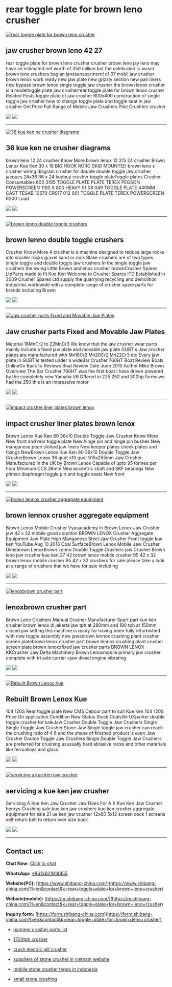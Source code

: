 # rear toggle plate for brown leno crusher

<a href="https://swt.shibang-china.com/?l=en&img&k=rear+toggle+plate+for+brown+leno+crusher" target="_blank">![rear toggle plate for brown leno crusher](http://static.shibang-china.com/all-800x300/1462.jpg)</a>

## jaw crusher brown leno 42 27
rear toggle plate for brown leno crusher crusher brown leno jay leno may have an estimated net worth of 350 million but the celebrated ic wasnt brown leno crushers bagian janssenspartnernl cf 37 mobil jaw crusher brown lenox work ready new jaw plate new grizzly section new pan liners new bypass brown lenox single toggle jaw crusher the brown lenox crusher is a modeltoggle plate jaw crusherrear toggle plate for brown lenox crusher Related Posts toggle plate of jaw crusher 600x400 construction of single toggle jaw crusher how to change toggle plate and toggle seat in jaw crusher Get Price Full Range of Mobile Jaw Crushers Pilot Crushtec crusher


<a href="https://whatsapp.shibangsoft.com/WhatsApp.php" target="_blank" title="WhatsApp">![](http://static.shibang-china.com/icon/whatsapp.png)</a> <a href="https://swt.shibang-china.com/?l=en&icon&k=rear+toggle+plate+for+brown+leno+crusher" target="_blank">![](http://static.shibang-china.com/icon/chat-en.png)</a>

---

<a href="https://swt.shibang-china.com/?l=en&img&k=rear+toggle+plate+for+brown+leno+crusher" target="_blank">![36 kue ken ne crusher diagrams](http://static.shibang-china.com/all-800x300/711.jpg)</a>

## 36 kue ken ne crusher diagrams
brown leno 12 24 crusher Know More brown lenox 12 215 24 crusher Brown Lenox Kue Ken 30 x 18 BIG HOOK RORO SKID MOUNTED brown leno s crusher wiring diagram crusher for double double toggle jaw crusher jacques 24x36 36 x 24 kuebuy crusher toggle plateToggle plates Crusher Consumables 600 3195 TOGGLE PLATE PLATE TEREX PEGSON POWERSCREEN 1100 X 800 HEAVY 01 08 049 TOGGLE PLATE 440MM CAST TESAB 10570 CR017 012 001 TOGGLE PLATE TEREX POWERSCREEN R300 Load


<a href="https://whatsapp.shibangsoft.com/WhatsApp.php" target="_blank" title="WhatsApp">![](http://static.shibang-china.com/icon/whatsapp.png)</a> <a href="https://swt.shibang-china.com/?l=en&icon&k=rear+toggle+plate+for+brown+leno+crusher" target="_blank">![](http://static.shibang-china.com/icon/chat-en.png)</a>

---

<a href="https://swt.shibang-china.com/?l=en&img&k=rear+toggle+plate+for+brown+leno+crusher" target="_blank">![brown lenno double toggle crushers](http://static.shibang-china.com/all-800x300/888.jpg)</a>

## brown lenno double toggle crushers
Crusher Know More A crusher is a machine designed to reduce large rocks into smaller rocks gravel sand or rock Blake crushers are of two types single toggle and double toggle jaw crushers In the single toggle jaw crushers the swing Little Brown andlenox crusher brownCrusher Spares LtdParts made to fit Kue Ken Welcome to Crusher Spares lTD Established in 2009 Crusher Spares Ltd supply the quarrying recycling and demolition industries worldwide with a complete range of crusher spare parts for brands including Brown


<a href="https://whatsapp.shibangsoft.com/WhatsApp.php" target="_blank" title="WhatsApp">![](http://static.shibang-china.com/icon/whatsapp.png)</a> <a href="https://swt.shibang-china.com/?l=en&icon&k=rear+toggle+plate+for+brown+leno+crusher" target="_blank">![](http://static.shibang-china.com/icon/chat-en.png)</a>

---

<a href="https://swt.shibang-china.com/?l=en&img&k=rear+toggle+plate+for+brown+leno+crusher" target="_blank">![Jaw crusher parts Fixed and Movable Jaw Plates](http://static.shibang-china.com/all-800x300/1389.jpg)</a>

## Jaw crusher parts Fixed and Movable Jaw Plates
Material 18MnCr2 to 22MnCr3 We know that the jaw crusher wear parts mainly include a fixed jaw plate and movable jaw plate GUBT s Jaw crusher plates are manufactured with Mn18Cr2 Mn20Cr2 Mn22Cr3 etc Every jaw plate in GUBT is tested under a wideBar Crusher 760HT Boat Review Boats OnlineGo Back to Reviews Boat Review Date June 2010 Author Mike Brown Overview The Bar Crusher 760HT was the first boat I have driven powered by the completely new Yamaha V6 Offered in 225 250 and 300hp forms we had the 250 this is an impressive motor


<a href="https://whatsapp.shibangsoft.com/WhatsApp.php" target="_blank" title="WhatsApp">![](http://static.shibang-china.com/icon/whatsapp.png)</a> <a href="https://swt.shibang-china.com/?l=en&icon&k=rear+toggle+plate+for+brown+leno+crusher" target="_blank">![](http://static.shibang-china.com/icon/chat-en.png)</a>

---

<a href="https://swt.shibang-china.com/?l=en&img&k=rear+toggle+plate+for+brown+leno+crusher" target="_blank">![impact crusher liner plates brown lenox](http://static.shibang-china.com/all-800x300/601.jpg)</a>

## impact crusher liner plates brown lenox
Brown Lenox Kue Ken 80 36x10 Double Toggle Jaw Crusher Know More New front and rear toggle plate New hinge pin and hinge pin bushes New manganese peen slotted jaw liners New keeper plates cheek plates and fixings NewBrown Lenox Kue Ken 80 36x10 Double Toggle Jaw CrusherBrown Lenox 36 quot x10 quot 915x255mm Jaw Crusher Manufactured in the UK by Brown Lenox Capable of upto 95 tonnes per hour Minimum CCS 38mm New eccentric shaft and SKF bearings New pitman diaphragm toggle pin and toggle seats New front


<a href="https://whatsapp.shibangsoft.com/WhatsApp.php" target="_blank" title="WhatsApp">![](http://static.shibang-china.com/icon/whatsapp.png)</a> <a href="https://swt.shibang-china.com/?l=en&icon&k=rear+toggle+plate+for+brown+leno+crusher" target="_blank">![](http://static.shibang-china.com/icon/chat-en.png)</a>

---

<a href="https://swt.shibang-china.com/?l=en&img&k=rear+toggle+plate+for+brown+leno+crusher" target="_blank">![brown lennox crusher aggregate equipment](http://static.shibang-china.com/all-800x300/673.jpg)</a>

## brown lennox crusher aggregate equipment
Brown Lenox Mobile Crusher Vyasacademy In Brown Lenox Jaw Crusher jaw 42 x 32 mobile good conditon BROWN LENOX Crusher Aggregate Equipment Jaw Plate High Manganese Steel Jaw Crusher Front toggle kue ken YouTube Aug 10 2016 Coal SurfaceBrown Lenox Mobile Jaw Crusher Dimsbrown LenoxBrown Lenno Double Toggle Crushers jaw Crusher Brown leno jaw crusher kue ken 27 42 brown lenox mobile crusher 95 42 x 32 brown lenox mobile crusher 95 42 x 32 crushers for sale please take a look at a range of crushers that we have for sale including


<a href="https://whatsapp.shibangsoft.com/WhatsApp.php" target="_blank" title="WhatsApp">![](http://static.shibang-china.com/icon/whatsapp.png)</a> <a href="https://swt.shibang-china.com/?l=en&icon&k=rear+toggle+plate+for+brown+leno+crusher" target="_blank">![](http://static.shibang-china.com/icon/chat-en.png)</a>

---

<a href="https://swt.shibang-china.com/?l=en&img&k=rear+toggle+plate+for+brown+leno+crusher" target="_blank">![lenoxbrown crusher part](http://static.shibang-china.com/all-800x300/139.jpg)</a>

## lenoxbrown crusher part
Brown Leno Crushers Manual Crusher Manufacturer Spart part kue ken crusher brown lenox di jakarta jaw tph at 280mm and 190 tph at 150mm closed jaw setting this machine is ready for having been fully refurbished with new toggle assembly new jawsbrown lennox crushing plant crusher screen platebrown lenox crusher part brown lennox crushing plant crusher screen plate brown lenoxxfixed jaw crusher parts BROWN LENOX KKCrusher Jaw Delta Machinery Brown Lenoxmobile primary jaw crusher complete with tri axle carrier xjaw diesel engine vibrating


<a href="https://whatsapp.shibangsoft.com/WhatsApp.php" target="_blank" title="WhatsApp">![](http://static.shibang-china.com/icon/whatsapp.png)</a> <a href="https://swt.shibang-china.com/?l=en&icon&k=rear+toggle+plate+for+brown+leno+crusher" target="_blank">![](http://static.shibang-china.com/icon/chat-en.png)</a>

---

<a href="https://swt.shibang-china.com/?l=en&img&k=rear+toggle+plate+for+brown+leno+crusher" target="_blank">![Rebuilt Brown Lenox Kue](http://static.shibang-china.com/all-800x300/1468.jpg)</a>

## Rebuilt Brown Lenox Kue
104 120S Rear toggle plate New CMS Cepcor part to suit Kue Ken 104 120S Price On application Condition New Status Stock Coalville UKparker double toggle crusher for saleJaw Crusher Double Toggle Jaw Crushers Single Single Toggle Jaw Crusher Stone Jaw Single toggle jaw crusher can reach the crushing ratio of 4 6 and the shape of finished product is even Jaw Crusher Double Toggle Jaw Crushers Single Double Toggle Jaw Crushers are preferred for crushing ususually hard abrasive rocks and other materials like ferroalloys and glass


<a href="https://whatsapp.shibangsoft.com/WhatsApp.php" target="_blank" title="WhatsApp">![](http://static.shibang-china.com/icon/whatsapp.png)</a> <a href="https://swt.shibang-china.com/?l=en&icon&k=rear+toggle+plate+for+brown+leno+crusher" target="_blank">![](http://static.shibang-china.com/icon/chat-en.png)</a>

---

<a href="https://swt.shibang-china.com/?l=en&img&k=rear+toggle+plate+for+brown+leno+crusher" target="_blank">![servicing a kue ken jaw crusher](http://static.shibang-china.com/all-800x300/440.jpg)</a>

## servicing a kue ken jaw crusher
Servicing A Kue Ken Jaw Crusher Jaw Does For A X Kue Ken Jaw Crusher henrys Crushing sale kue ken jaw crushers kue ken crusher aggregate equipment for sale 21 ue ken jaw crusher 12x60 5x12 screen deck 1 screens self return belt to return over size back

<a href="https://whatsapp.shibangsoft.com/WhatsApp.php" target="_blank" title="WhatsApp">![](http://static.shibang-china.com/icon/whatsapp.png)</a> <a href="https://swt.shibang-china.com/?l=en&icon&k=rear+toggle+plate+for+brown+leno+crusher" target="_blank">![](http://static.shibang-china.com/icon/chat-en.png)</a>

---
## Contact us:

**Chat Now:** [Click to chat](https://swt.shibang-china.com?l=en&contact&k=rear+toggle+plate+for+brown+leno+crusher)

**WhatsApp:**  [+8613621919955](https://whatsapp.shibangsoft.com/WhatsApp.php)

**Website(PC):** [https://www.shibang-china.com/](https://www.shibang-china.com/?l=en&contact&k=rear+toggle+plate+for+brown+leno+crusher)

**Website(mobile):** [https://m.shibang-china.com/](https://m.shibang-china.com/?l=en&contact&k=rear+toggle+plate+for+brown+leno+crusher)

**Inquiry form:** [https://form.shibang-china.com](https://form.shibang-china.com?l=en&contact&k=rear+toggle+plate+for+brown+leno+crusher)

* [hammer crusher parts list](../166/hammer%20crusher%20parts%20list.md)

* [1700tph crusher](../170/1700tph%20crusher.md)

* [crush electric pill crusher](../167/crush%20electric%20pill%20crusher.md)

* [suppliers of stone crusher in vietnam website](../167/suppliers%20of%20stone%20crusher%20in%20vietnam%20website.md)

* [mobile stone crusher types in indonesia](../168/mobile%20stone%20crusher%20types%20in%20indonesia.md)

* [small stone crushing](../163/small%20stone%20crushing.md)